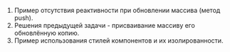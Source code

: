 1. Пример отсутствия реактивности при обновлении массива (метод push).
2. Решения предыдущей задачи - присваивание массиву его обновлённую копию.
3. Пример использования стилей компонентов и их изолированности.


